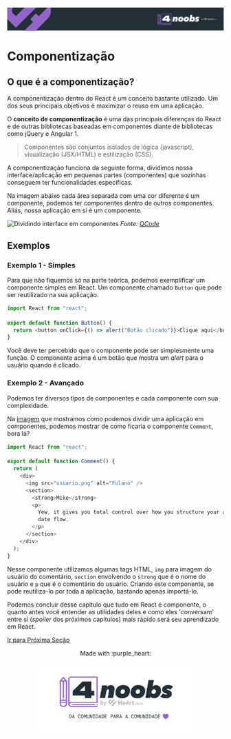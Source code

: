 <p align="center">
  <a href="https://github.com/he4rt/4noobs" target="_blank">
    <img src="../../assets/global/header-4noobs.svg">
  </a>
</p>

# Componentização

## O que é a componentização?

A componentização dentro do React é um conceito bastante utilizado. Um dos seus principais objetivos é maximizar o reuso em uma aplicação.

O **conceito de componentização** é uma das principais diferenças do React e de outras bibliotecas baseadas em componentes diante de bibliotecas como jQuery e Angular 1.

> Componentes são conjuntos isolados de lógica (javascript), visualização (JSX/HTML) e estilização (CSS).

A componentização funciona da seguinte forma, dividimos nossa interface/aplicação em pequenas partes (componentes) que sozinhas conseguem ter funcionalidades específicas.

Na imagem abaixo cada área separada com uma cor diferente é um componente, podemos ter componentes dentro de outros componentes. Aliás, nossa aplicação em si é um componente.

![Dividindo interface em componentes](https://camo.githubusercontent.com/c6c0539167806d8acd08abdfedd99cef216988f1/68747470733a2f2f69322e77702e636f6d2f7777772e71636f64652e696e2f77702d636f6e74656e742f75706c6f6164732f323031382f30372f72656163742d636f6d706f6e656e742d747265652e706e673f726573697a653d313032342532433537382673736c3d31)
*Fonte: [QCode](https://www.qcode.in/learn-react-by-creating-a-comment-app/)*

## Exemplos

### Exemplo 1 - Simples

Para que não fiquemos só na parte teórica, podemos exemplificar um componente simples em React. Um componente chamado `Button` que pode ser reutilizado na sua aplicação.

```js
import React from "react";

export default function Button() {
  return <button onClick={() => alert("Botão clicado")}>Clique aqui</button>;
}
```

Você deve ter percebido que o componente pode ser simplesmente uma função. O componente acima é um botão que mostra um _alert_ para o usuário quando é clicado.

### Exemplo 2 - Avançado

Podemos ter diversos tipos de componentes e cada componente com sua complexidade.

Na [imagem](#Dividindo-interface-em-componentes) que mostramos como podemos dividir uma aplicação em componentes, podemos mostrar de como ficaria o componente `Comment`, bora lá?

```js
import React from "react";

export default function Comment() {
  return (
    <div>
      <img src="usuario.png" alt="Fulano" />
      <section>
        <strong>Mike</strong>
        <p>
          Yew, it gives you total control over how you structure your app and
          date flow.
        </p>
      </section>
    </div>
  );
}
```

Nesse componente utilizamos algumas tags HTML, `img` para imagem do usuário do comentário, `section` envolvendo o `strong` que é o nome do usuário e `p` que é o comentário do usuário. Criando este componente, se pode reutiliza-lo por toda a aplicação, bastando apenas importá-lo.

Podemos concluir desse capítulo que tudo em React é componente, o quanto antes você entender as utilidades deles e como eles 'conversam' entre si (_spoiler_ dos próximos capítulos) mais rápido será seu aprendizado em React.

[Ir para Próxima Seção](./4-JSX%20e%20Babel.md)

<p align="center">Made with :purple_heart:</p>

<p align="center">
  <a href="https://github.com/he4rt/4noobs" target="_blank">
    <img src="../../assets/global/footer-4noobs.svg" width="380">
  </a>
</p>

